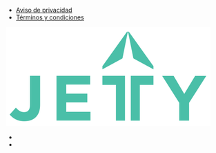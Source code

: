 <div class="container footer">
  <div class="row">
    <div class="col-md-10">
      <ul>
        <li>
          <a href="aviso-de-privacidad" target="_self">Aviso de privacidad</a>
        </li>
        <li>
          <a href="terminos" target="_self">Términos y condiciones</a>
        </li>
      </ul>
    </div>
    <div class="col-md-2">
      <img src="img/logo-jetty-green.svg">
    </div>
    <div class="col-md-12 col-xs-12 social">
      <ul class="social">
        <li class="social-mobile">
          <a href="https://www.facebook.com/JettyMX/" target="_blank" class="social-fb"></a>
        </li>
        <li class="social-mobile">
          <a href="https://twitter.com/jettymx" target="_blank" class="social-tw"></a>
        </li>
        <!-- <li class="social-mobile">
          <a href="https://www.instagram.com/jetty.mx/" target="_blank" class="social-tw"></a>
        </li> -->
      </ul>
    </div>
  </div>
</div>